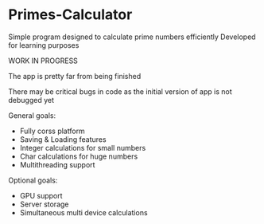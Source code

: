 # Primes-Calculator
Simple program designed to calculate prime numbers efficiently
Developed for learning purposes

WORK IN PROGRESS

The app is pretty far from being finished

There may be critical bugs in code as the initial version of app is not debugged yet

General goals:
- Fully corss platform
- Saving & Loading features
- Integer calculations for small numbers
- Char calculations for huge numbers
- Multithreading support

Optional goals:
- GPU support
- Server storage
- Simultaneous multi device calculations
